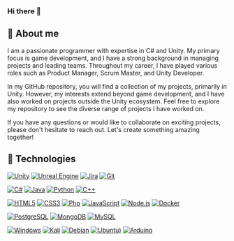 ### Hi there 👋
## 🙍 About me
I am a passionate programmer with expertise in C# and Unity. My primary focus is game development, and I have a strong background in managing projects and leading teams. Throughout my career, I have played various roles such as Product Manager, Scrum Master, and Unity Developer.

In my GitHub repository, you will find a collection of my projects, primarily in Unity. However, my interests extend beyond game development, and I have also worked on projects outside the Unity ecosystem. Feel free to explore my repository to see the diverse range of projects I have worked on.

If you have any questions or would like to collaborate on exciting projects, please don't hesitate to reach out. Let's create something amazing together!

## 🔧 Technologies

[![Unity](https://img.shields.io/badge/unity-%23000000.svg?style=for-the-badge&logo=unity&logoColor=white)](https://github.com/Bartex890/)
[![Unreal Engine](https://img.shields.io/badge/unrealengine-%23313131.svg?style=for-the-badge&logo=unrealengine&logoColor=white)](https://github.com/Bartex890/)
[![Jira](https://img.shields.io/badge/jira-%230A0FFF.svg?style=for-the-badge&logo=jira&logoColor=white)](https://github.com/Bartex890/)
[![Git](https://img.shields.io/badge/-Git-black?style=flat-square&logo=git)](https://github.com/Bartex890/)

[![C#](https://img.shields.io/badge/C%23-239120?style=for-the-badge&logo=c-sharp&logoColor=white)](https://github.com/Bartex890/)
[![Java](https://img.shields.io/badge/Java-ED8B00?style=for-the-badge&logo=java&logoColor=white)](https://github.com/Bartex890/)
[![Python](https://img.shields.io/badge/Python-3776AB?style=for-the-badge&logo=python&logoColor=white)](https://github.com/Bartex890/)
[![C++](https://img.shields.io/badge/C%2B%2B-00599C?style=for-the-badge&logo=c%2B%2B&logoColor=white)](https://github.com/Bartex890/)

[![HTML5](https://img.shields.io/badge/-HTML5-E34F26?style=flat-square&logo=html5&logoColor=white)](https://github.com/Bartex890/)
[![CSS3](https://img.shields.io/badge/-CSS3-1572B6?style=flat-square&logo=css3)](https://github.com/Bartex890/)
[![Php](https://img.shields.io/badge/PHP-777BB4?style=for-the-badge&logo=php&logoColor=white)](https://github.com/Bartex890/)
[![JavaScript](https://img.shields.io/badge/-JavaScript-black?style=flat-square&logo=javascript)](https://github.com/Bartex890/)
[![Node.js](https://img.shields.io/badge/-Node.js-green?style=flat-square&logo=Node.js)](https://github.com/Bartex890/)
[![Docker](https://img.shields.io/badge/docker-%230db7ed.svg?style=for-the-badge&logo=docker&logoColor=white)](https://github.com/Bartex890/)

[![PostgreSQL](https://img.shields.io/badge/-PostgreSQL-blue?style=flat-square&logo=PostgreSQL)](https://github.com/Bartex890/)
[![MongoDB](https://img.shields.io/badge/MongoDB-%234ea94b.svg?style=for-the-badge&logo=mongodb&logoColor=white)](https://github.com/Bartex890/)
[![MySQL](https://img.shields.io/badge/mysql-%2300f.svg?style=for-the-badge&logo=mysql&logoColor=white)](https://github.com/Bartex890/)

[![Windows](https://img.shields.io/badge/Windows-0078D6?style=for-the-badge&logo=windows&logoColor=white)](https://github.com/Bartex890/)
[![Kali](https://img.shields.io/badge/Kali-268BEE?style=for-the-badge&logo=kalilinux&logoColor=white)](https://github.com/Bartex890/)
[![Debian](https://img.shields.io/badge/Debian-D70A53?style=for-the-badge&logo=debian&logoColor=white)](https://github.com/Bartex890/)
[![Ubuntu](https://img.shields.io/badge/Ubuntu-E95420?style=for-the-badge&logo=ubuntu&logoColor=white))](https://github.com/Bartex890/)
[![Arduino](https://img.shields.io/badge/-Arduino-00979D?style=for-the-badge&logo=Arduino&logoColor=white)](https://github.com/Bartex890/)









